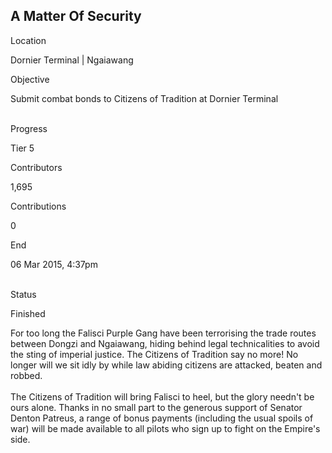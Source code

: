 ## A Matter Of Security

Location

Dornier Terminal \| Ngaiawang

Objective

Submit combat bonds to Citizens of Tradition at Dornier Terminal

\
Progress

Tier 5

Contributors

1,695

Contributions

0

End

06 Mar 2015, 4:37pm

\
Status

Finished

For too long the Falisci Purple Gang have been terrorising the trade
routes between Dongzi and Ngaiawang, hiding behind legal technicalities
to avoid the sting of imperial justice. The Citizens of Tradition say no
more! No longer will we sit idly by while law abiding citizens are
attacked, beaten and robbed.\
\
The Citizens of Tradition will bring Falisci to heel, but the glory
needn\'t be ours alone. Thanks in no small part to the generous support
of Senator Denton Patreus, a range of bonus payments (including the
usual spoils of war) will be made available to all pilots who sign up to
fight on the Empire\'s side.
